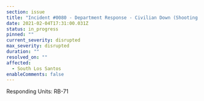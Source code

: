```yaml
---
section: issue
title: "Incident #0080 - Department Response - Civilian Down (Shooting / Stabbing)"
date: 2021-02-04T17:31:00.031Z
status: in_progress
pinned: ""
current_severity: disrupted
max_severity: disrupted
duration: ""
resolved_on: ""
affected:
  - South Los Santos
enableComments: false
---
```

Responding Units: RB-71
